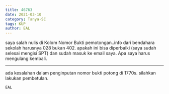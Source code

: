 ```yaml
---
title: 46763
date: 2021-03-10
category: Tanya-SC
tags: KUP
author: EAL
---
```


saya salah nulis di Kolom Nomor Bukti pemotongan..info dari bendahara sekolah harusnya 028 bukan 402. apakah ini bisa diperbaiki (saya sudah selesai mengisi SPT) dan sudah masuk ke email saya. Apa saya harus mengulang kembali.

---

ada kesalahan dalam penginputan nomor bukti potong di 1770s. silahkan lakukan pembetulan.

`EAL`
